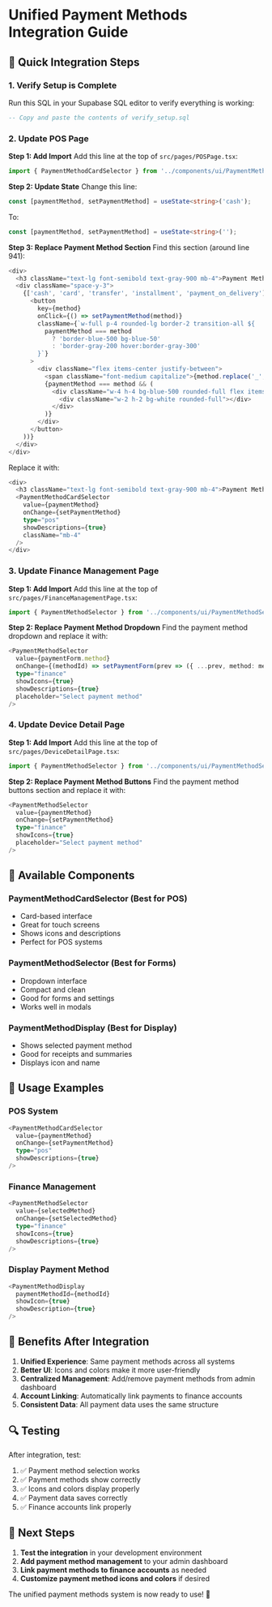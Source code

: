 # Unified Payment Methods Integration Guide

## 🎯 Quick Integration Steps

### 1. **Verify Setup is Complete**
Run this SQL in your Supabase SQL editor to verify everything is working:
```sql
-- Copy and paste the contents of verify_setup.sql
```

### 2. **Update POS Page**

**Step 1: Add Import**
Add this line at the top of `src/pages/POSPage.tsx`:
```typescript
import { PaymentMethodCardSelector } from '../components/ui/PaymentMethodSelector';
```

**Step 2: Update State**
Change this line:
```typescript
const [paymentMethod, setPaymentMethod] = useState<string>('cash');
```
To:
```typescript
const [paymentMethod, setPaymentMethod] = useState<string>('');
```

**Step 3: Replace Payment Method Section**
Find this section (around line 941):
```typescript
<div>
  <h3 className="text-lg font-semibold text-gray-900 mb-4">Payment Method</h3>
  <div className="space-y-3">
    {['cash', 'card', 'transfer', 'installment', 'payment_on_delivery'].map((method) => (
      <button
        key={method}
        onClick={() => setPaymentMethod(method)}
        className={`w-full p-4 rounded-lg border-2 transition-all ${
          paymentMethod === method
            ? 'border-blue-500 bg-blue-50'
            : 'border-gray-200 hover:border-gray-300'
        }`}
      >
        <div className="flex items-center justify-between">
          <span className="font-medium capitalize">{method.replace('_', ' ')}</span>
          {paymentMethod === method && (
            <div className="w-4 h-4 bg-blue-500 rounded-full flex items-center justify-center">
              <div className="w-2 h-2 bg-white rounded-full"></div>
            </div>
          )}
        </div>
      </button>
    ))}
  </div>
</div>
```

Replace it with:
```typescript
<div>
  <h3 className="text-lg font-semibold text-gray-900 mb-4">Payment Method</h3>
  <PaymentMethodCardSelector
    value={paymentMethod}
    onChange={setPaymentMethod}
    type="pos"
    showDescriptions={true}
    className="mb-4"
  />
</div>
```

### 3. **Update Finance Management Page**

**Step 1: Add Import**
Add this line at the top of `src/pages/FinanceManagementPage.tsx`:
```typescript
import { PaymentMethodSelector } from '../components/ui/PaymentMethodSelector';
```

**Step 2: Replace Payment Method Dropdown**
Find the payment method dropdown and replace it with:
```typescript
<PaymentMethodSelector
  value={paymentForm.method}
  onChange={(methodId) => setPaymentForm(prev => ({ ...prev, method: methodId }))}
  type="finance"
  showIcons={true}
  showDescriptions={true}
  placeholder="Select payment method"
/>
```

### 4. **Update Device Detail Page**

**Step 1: Add Import**
Add this line at the top of `src/pages/DeviceDetailPage.tsx`:
```typescript
import { PaymentMethodSelector } from '../components/ui/PaymentMethodSelector';
```

**Step 2: Replace Payment Method Buttons**
Find the payment method buttons section and replace it with:
```typescript
<PaymentMethodSelector
  value={paymentMethod}
  onChange={setPaymentMethod}
  type="finance"
  showIcons={true}
  placeholder="Select payment method"
/>
```

## 🎨 **Available Components**

### **PaymentMethodCardSelector** (Best for POS)
- Card-based interface
- Great for touch screens
- Shows icons and descriptions
- Perfect for POS systems

### **PaymentMethodSelector** (Best for Forms)
- Dropdown interface
- Compact and clean
- Good for forms and settings
- Works well in modals

### **PaymentMethodDisplay** (Best for Display)
- Shows selected payment method
- Good for receipts and summaries
- Displays icon and name

## 🔧 **Usage Examples**

### **POS System**
```typescript
<PaymentMethodCardSelector
  value={paymentMethod}
  onChange={setPaymentMethod}
  type="pos"
  showDescriptions={true}
/>
```

### **Finance Management**
```typescript
<PaymentMethodSelector
  value={selectedMethod}
  onChange={setSelectedMethod}
  type="finance"
  showIcons={true}
  showDescriptions={true}
/>
```

### **Display Payment Method**
```typescript
<PaymentMethodDisplay
  paymentMethodId={methodId}
  showIcon={true}
  showDescription={true}
/>
```

## 🚀 **Benefits After Integration**

1. **Unified Experience**: Same payment methods across all systems
2. **Better UI**: Icons and colors make it more user-friendly
3. **Centralized Management**: Add/remove payment methods from admin dashboard
4. **Account Linking**: Automatically link payments to finance accounts
5. **Consistent Data**: All payment data uses the same structure

## 🔍 **Testing**

After integration, test:
1. ✅ Payment method selection works
2. ✅ Payment methods show correctly
3. ✅ Icons and colors display properly
4. ✅ Payment data saves correctly
5. ✅ Finance accounts link properly

## 📝 **Next Steps**

1. **Test the integration** in your development environment
2. **Add payment method management** to your admin dashboard
3. **Link payment methods to finance accounts** as needed
4. **Customize payment method icons and colors** if desired

The unified payment methods system is now ready to use! 🎉 